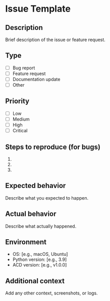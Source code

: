 # Issue Template

## Description
Brief description of the issue or feature request.

## Type
- [ ] Bug report
- [ ] Feature request
- [ ] Documentation update
- [ ] Other

## Priority
- [ ] Low
- [ ] Medium
- [ ] High
- [ ] Critical

## Steps to reproduce (for bugs)
1. 
2. 
3. 

## Expected behavior
Describe what you expected to happen.

## Actual behavior
Describe what actually happened.

## Environment
- OS: [e.g., macOS, Ubuntu]
- Python version: [e.g., 3.9]
- ACD version: [e.g., v1.0.0]

## Additional context
Add any other context, screenshots, or logs.
